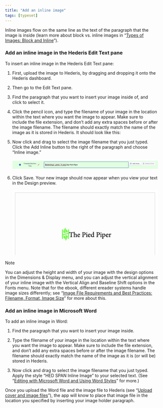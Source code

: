 ```yaml
---
title: "Add an inline image"
tags: [typeset]
---
```

 
<html><body><section data-type="chapter" class="hsecchapter" data-hederis-type="hsecchapter" id="add-an-inline-image" data-pi-attrs="id: add-an-inline-image; data-tags: typeset;" role="doc-chapter" data-tags="typeset" data-author-name=" " data-book-title=" " title="Add an inline image"><p class="hblkp" data-hederis-type="hblkp" id="pNfWiJQX2">Inline images flow on the same line as the text of the paragraph that the image is inside (learn more about block vs. inline images in &#8220;<a href="{% link _docs/block-and-inline-images.md %}" class="hspana" data-hederis-type="hspana" id="pYuxyxS6r">Types of Images: Block and Inline</a>&#8221;). </p><section class="hwprsubsection" data-hederis-type="hwprsubsection" id="ppTLs1RUQ" data-type="subsection" title="Add an inline image in the Hederis Edit Text pane"><h1 data-hederis-type="hblktitle" class="hblktitle" id="pmaVzf0Wg">Add an inline image in the Hederis Edit Text pane</h1><p class="hblkp" data-hederis-type="hblkp" id="pg0U7ruGo">To insert an inline image in the Hederis Edit Text pane:</p><ol class="hwprnumlist" data-hederis-type="hwprnumlist" id="p6vYc2oYY"><li class="hblkoli" data-hederis-type="hblkoli" id="liDX5JoEzs"><p class="hblkoli" data-hederis-type="hblklip" id="pxy0ZvRHa">First, upload the image to Hederis, by dragging and dropping it onto the Hederis dashboard.</p></li><li class="hblkoli" data-hederis-type="hblkoli" id="liCPbq3tYS"><p class="hblkoli" data-hederis-type="hblklip" id="pSwFRP2p1">Then go to the Edit Text pane.</p></li><li class="hblkoli" data-hederis-type="hblkoli" id="lipVZ6lVKK"><p class="hblkoli" data-hederis-type="hblklip" id="p51k23oYf">Find the paragraph that you want to insert your image inside of, and click to select it.</p></li><li class="hblkoli" data-hederis-type="hblkoli" id="liMm2C9dDy"><p class="hblkoli" data-hederis-type="hblklip" id="p9MaugKap">Click the pencil icon, and type the filename of your image in the location within the text where you want the image to appear. Make sure to include the file extension, and don&#8217;t add any extra spaces before or after the image filename. The filename should exactly match the name of the image as it is stored in Hederis. It should look like this:</p></li><li class="hblkoli" data-hederis-type="hblkoli" id="li8sF9enam"><p class="hblkoli" data-hederis-type="hblklip" id="pt6l0s0nb">Now click and drag to select the image filename that you just typed. Click the Add Inline button to the right of the paragraph and choose &#8220;Inline image.&#8221;</p><img data-hederis-type="hblkimg" class="hblkimg" id="pWoNuJVTh" src="/images/inlineimg1.png" data-img-src="/images/inlineimg1.png"/></li><li class="hblkoli" data-hederis-type="hblkoli" id="li9QLM7NWt"><p class="hblkoli" data-hederis-type="hblklip" id="pSpBtK8zw">Click Save. Your new image should now appear when you view your text in the Design preview.</p><img data-hederis-type="hblkimg" class="hblkimg" id="pfPCGmDjg" src="/images/inlineimg2.png" data-img-src="/images/inlineimg2.png"/></li></ol></section><div class="hwprbox box" data-hederis-type="hwprbox" id="plRJU3aMf" data-type="sidebar"><p class="hblktype" data-hederis-type="hblktype" id="p6AwQAQbM">Note</p><p class="hblkp" data-hederis-type="hblkp" id="pKVrhNkYn">You can adjust the height and width of your image with the design options in the Dimensions &amp; Display menu, and you can adjust the vertical alignment of your inline image with the Vertical Align and Baseline Shift options in the Fonts menu. Note that for the ebook, different ereader systems handle image sizes differently; see &#8220;<a href="{% link _docs/image_best_practices.md %}" class="hspana" data-hederis-type="hspana" id="plWJ1CAc8">Image File Requirements and Best Practices: Filename, Format, Image Size</a>&#8221; for more about this.</p></div><section class="hwprsubsection" data-hederis-type="hwprsubsection" id="pL4JBqRXe" data-type="subsection" title="Add an inline image in Microsoft Word"><h1 data-hederis-type="hblktitle" class="hblktitle" id="pembZ0XJi">Add an inline image in Microsoft Word</h1><p class="hblkp" data-hederis-type="hblkp" id="pZeC39bKa">To add an inline image in Word:</p><ol class="hwprnumlist" data-hederis-type="hwprnumlist" id="pdgOKayCv"><li class="hblkoli" data-hederis-type="hblkoli" id="liK9aH4rS6"><p class="hblkoli" data-hederis-type="hblklip" id="ppNFByTYZ">Find the paragraph that you want to insert your image inside.</p></li><li class="hblkoli" data-hederis-type="hblkoli" id="lidtzMPFQE"><p class="hblkoli" data-hederis-type="hblklip" id="pXskrOv1J">Type the filename of your image in the location within the text where you want the image to appear. Make sure to include the file extension, and don&#8217;t add any extra spaces before or after the image filename. The filename should exactly match the name of the image as it is (or will be) stored in Hederis.</p></li><li class="hblkoli" data-hederis-type="hblkoli" id="li95RXVJLu"><p class="hblkoli" data-hederis-type="hblklip" id="pnUzizDvN">Now click and drag to select the image filename that you just typed. Apply the style &#8220;HED SPAN Inline Image&#8221; to your selected text. (See &#8220;<a href="{% link _docs/fine-tune-styles.md %}" class="hspana" data-hederis-type="hspana" id="phVW1mfz3">Editing with Microsoft Word and Using Word Styles</a>&#8221; for more.)</p></li></ol><p class="hblkp" data-hederis-type="hblkp" id="p8NxEgpSG">Once you upload the Word file and the image file to Hederis (see &#8220;<a href="{% link _docs/upload-a-cover.md %}" class="hspana" data-hederis-type="hspana" id="pyjRzTwke">Upload cover and image files</a>&#8221;), the app will know to place that image file in the location you specified by inserting your image holder paragraph.</p></section></section></body></html>
